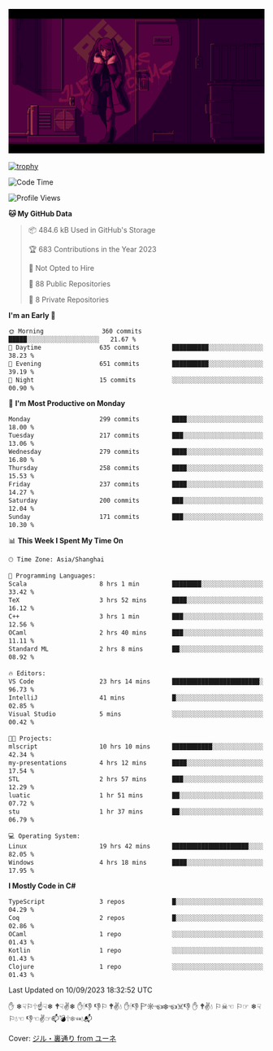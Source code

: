 ![](imgs/main.png)

[![trophy](https://github-profile-trophy.vercel.app/?username=NeilKleistGao&theme=dracula)](https://github.com/ryo-ma/github-profile-trophy)

<!--START_SECTION:waka-->
![Code Time](http://img.shields.io/badge/Code%20Time-43%20hrs%2046%20mins-blue)

![Profile Views](http://img.shields.io/badge/Profile%20Views-90-blue)

**🐱 My GitHub Data** 

> 📦 484.6 kB Used in GitHub's Storage 
 > 
> 🏆 683 Contributions in the Year 2023
 > 
> 🚫 Not Opted to Hire
 > 
> 📜 88 Public Repositories 
 > 
> 🔑 8 Private Repositories 
 > 
**I'm an Early 🐤** 

```text
🌞 Morning                360 commits         █████░░░░░░░░░░░░░░░░░░░░   21.67 % 
🌆 Daytime                635 commits         ██████████░░░░░░░░░░░░░░░   38.23 % 
🌃 Evening                651 commits         ██████████░░░░░░░░░░░░░░░   39.19 % 
🌙 Night                  15 commits          ░░░░░░░░░░░░░░░░░░░░░░░░░   00.90 % 
```
📅 **I'm Most Productive on Monday** 

```text
Monday                   299 commits         ████░░░░░░░░░░░░░░░░░░░░░   18.00 % 
Tuesday                  217 commits         ███░░░░░░░░░░░░░░░░░░░░░░   13.06 % 
Wednesday                279 commits         ████░░░░░░░░░░░░░░░░░░░░░   16.80 % 
Thursday                 258 commits         ████░░░░░░░░░░░░░░░░░░░░░   15.53 % 
Friday                   237 commits         ████░░░░░░░░░░░░░░░░░░░░░   14.27 % 
Saturday                 200 commits         ███░░░░░░░░░░░░░░░░░░░░░░   12.04 % 
Sunday                   171 commits         ███░░░░░░░░░░░░░░░░░░░░░░   10.30 % 
```


📊 **This Week I Spent My Time On** 

```text
🕑︎ Time Zone: Asia/Shanghai

💬 Programming Languages: 
Scala                    8 hrs 1 min         ████████░░░░░░░░░░░░░░░░░   33.42 % 
TeX                      3 hrs 52 mins       ████░░░░░░░░░░░░░░░░░░░░░   16.12 % 
C++                      3 hrs 1 min         ███░░░░░░░░░░░░░░░░░░░░░░   12.56 % 
OCaml                    2 hrs 40 mins       ███░░░░░░░░░░░░░░░░░░░░░░   11.11 % 
Standard ML              2 hrs 8 mins        ██░░░░░░░░░░░░░░░░░░░░░░░   08.92 % 

🔥 Editors: 
VS Code                  23 hrs 14 mins      ████████████████████████░   96.73 % 
IntelliJ                 41 mins             █░░░░░░░░░░░░░░░░░░░░░░░░   02.85 % 
Visual Studio            5 mins              ░░░░░░░░░░░░░░░░░░░░░░░░░   00.42 % 

🐱‍💻 Projects: 
mlscript                 10 hrs 10 mins      ███████████░░░░░░░░░░░░░░   42.34 % 
my-presentations         4 hrs 12 mins       ████░░░░░░░░░░░░░░░░░░░░░   17.54 % 
STL                      2 hrs 57 mins       ███░░░░░░░░░░░░░░░░░░░░░░   12.29 % 
luatic                   1 hr 51 mins        ██░░░░░░░░░░░░░░░░░░░░░░░   07.72 % 
stu                      1 hr 37 mins        ██░░░░░░░░░░░░░░░░░░░░░░░   06.79 % 

💻 Operating System: 
Linux                    19 hrs 42 mins      █████████████████████░░░░   82.05 % 
Windows                  4 hrs 18 mins       ████░░░░░░░░░░░░░░░░░░░░░   17.95 % 
```

**I Mostly Code in C#** 

```text
TypeScript               3 repos             █░░░░░░░░░░░░░░░░░░░░░░░░   04.29 % 
Coq                      2 repos             █░░░░░░░░░░░░░░░░░░░░░░░░   02.86 % 
OCaml                    1 repo              ░░░░░░░░░░░░░░░░░░░░░░░░░   01.43 % 
Kotlin                   1 repo              ░░░░░░░░░░░░░░░░░░░░░░░░░   01.43 % 
Clojure                  1 repo              ░░░░░░░░░░░░░░░░░░░░░░░░░   01.43 % 
```




 Last Updated on 10/09/2023 18:32:52 UTC
<!--END_SECTION:waka-->

✋ ❄☟⚐🕆☝☟❄ 🕈☟✌❄ ✋🕯👎 👎⚐ 🕈✌💧 ✋🕯👎 🏱☼☜❄☜☠👎 ✋ 🕈✌💧 ⚐☠☜ ⚐☞ ❄☟⚐💧☜ 👎☜✌☞📫💣🕆❄☜💧📬

Cover: [ジル・裏通り from ユーネ](https://www.pixiv.net/artworks/62127066)
